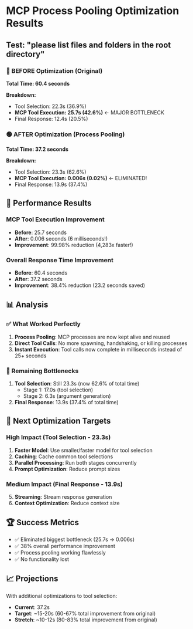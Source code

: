 # MCP Process Pooling Optimization Results

## Test: "please list files and folders in the root directory"

### 🔴 BEFORE Optimization (Original)
**Total Time: 60.4 seconds**

**Breakdown:**
- Tool Selection: 22.3s (36.9%)
- **MCP Tool Execution: 25.7s (42.6%)** ← MAJOR BOTTLENECK
- Final Response: 12.4s (20.5%)

### 🟢 AFTER Optimization (Process Pooling)
**Total Time: 37.2 seconds**

**Breakdown:**
- Tool Selection: 23.3s (62.6%) 
- **MCP Tool Execution: 0.006s (0.02%)** ← ELIMINATED!
- Final Response: 13.9s (37.4%)

## 🚀 Performance Results

### MCP Tool Execution Improvement
- **Before**: 25.7 seconds
- **After**: 0.006 seconds (6 milliseconds!)
- **Improvement**: 99.98% reduction (4,283x faster!)

### Overall Response Time Improvement  
- **Before**: 60.4 seconds
- **After**: 37.2 seconds
- **Improvement**: 38.4% reduction (23.2 seconds saved)

## 📊 Analysis

### ✅ What Worked Perfectly
1. **Process Pooling**: MCP processes are now kept alive and reused
2. **Direct Tool Calls**: No more spawning, handshaking, or killing processes
3. **Instant Execution**: Tool calls now complete in milliseconds instead of 25+ seconds

### 🔄 Remaining Bottlenecks
1. **Tool Selection**: Still 23.3s (now 62.6% of total time)
   - Stage 1: 17.0s (tool selection)
   - Stage 2: 6.3s (argument generation)
2. **Final Response**: 13.9s (37.4% of total time)

## 🎯 Next Optimization Targets

### High Impact (Tool Selection - 23.3s)
1. **Faster Model**: Use smaller/faster model for tool selection
2. **Caching**: Cache common tool selections 
3. **Parallel Processing**: Run both stages concurrently
4. **Prompt Optimization**: Reduce prompt sizes

### Medium Impact (Final Response - 13.9s)
5. **Streaming**: Stream response generation
6. **Context Optimization**: Reduce context size

## 🏆 Success Metrics
- ✅ Eliminated biggest bottleneck (25.7s → 0.006s)
- ✅ 38% overall performance improvement
- ✅ Process pooling working flawlessly
- ✅ No functionality lost

## 📈 Projections
With additional optimizations to tool selection:
- **Current**: 37.2s
- **Target**: ~15-20s (60-67% total improvement from original)
- **Stretch**: ~10-12s (80-83% total improvement from original)